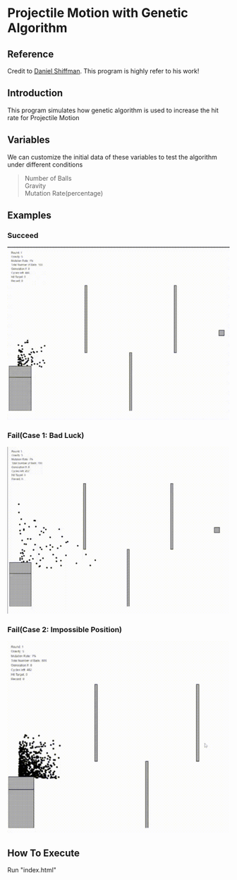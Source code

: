 # Projectile Motion with Genetic Algorithm

## Reference

Credit to [Daniel Shiffman](https://natureofcode.com/book/chapter-9-the-evolution-of-code/). This program is highly refer to his work!

## Introduction

This program simulates how genetic algorithm is used to increase the hit rate for Projectile Motion

## Variables

We can customize the initial data of these variables to test the algorithm under different conditions

> Number of Balls<br>
> Gravity<br>
> Mutation Rate(percentage)

## Examples

### Succeed

![](./success.gif)

### Fail(Case 1: Bad Luck)

![](./fail1.gif)

### Fail(Case 2: Impossible Position)

![](./fail2.gif)

## How To Execute

Run "index.html"
